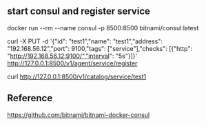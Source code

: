 ## start consul and register service
docker run --rm --name consul -p 8500:8500 bitnami/consul:latest

curl -X PUT -d '{"id": "test1","name": "test1","address": "192.168.56.12","port": 9100,"tags": ["service"],"checks": [{"http": "http://192.168.56.12:9100/","interval": "5s"}]}' http://127.0.0.1:8500/v1/agent/service/register

curl http://127.0.0.1:8500/v1/catalog/service/test1


## Reference
https://github.com/bitnami/bitnami-docker-consul